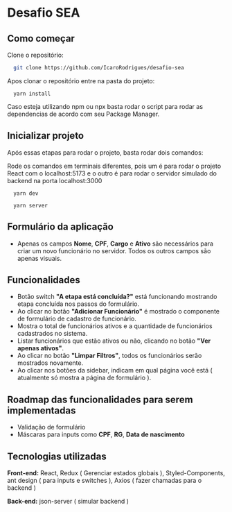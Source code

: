 
# Desafio SEA
## Como começar

Clone o repositório:

```bash
  git clone https://github.com/IcaroRodrigues/desafio-sea
```
    
Apos clonar o repositório entre na pasta do projeto:

```
  yarn install
```

Caso esteja utilizando npm ou npx basta rodar o script para rodar as dependencias de acordo com seu Package Manager.

## Inicializar projeto

Após essas etapas para rodar o projeto, basta rodar dois comandos:

Rode os comandos em terminais diferentes, pois um é para rodar o projeto React com o localhost:5173 e o outro é para rodar o servidor simulado do backend na porta localhost:3000

```
  yarn dev
```

```
  yarn server
```
## Formulário da aplicação
- Apenas os campos **Nome**, **CPF**, **Cargo** e **Ativo** são necessários para criar um novo funcionário no servidor. Todos os outros campos são apenas visuais.

## Funcionalidades
- Botão switch **"A etapa está concluída?"** está funcionando mostrando etapa concluída nos passos do formulário.
- Ao clicar no botão **"Adicionar Funcionário"** é mostrado o componente de formulário de cadastro de funcionário.
- Mostra o total de funcionários ativos e a quantidade de funcionários cadastrados no sistema.
- Listar funcionários que estão ativos ou não, clicando no botão **"Ver apenas ativos"**.
- Ao clicar no botão **"Limpar Filtros"**, todos os funcionários serão mostrados novamente.
- Ao clicar nos botões da sidebar, indicam em qual página você está ( atualmente só mostra a página de formulário ).

## Roadmap das funcionalidades para serem implementadas
- Validação de formulário
- Máscaras para inputs como **CPF**, **RG**, **Data de nascimento**
## Tecnologias utilizadas

**Front-end:** React, Redux ( Gerenciar estados globais ), Styled-Components, ant design ( para inputs e switches ), Axios ( fazer chamadas para o backend )

**Back-end:** json-server ( simular backend )

